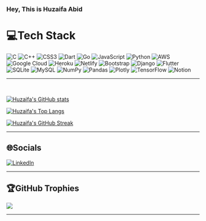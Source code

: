 <h3> Hey, This is Huzaifa Abid </h3>

# 💻Tech Stack
![C](https://img.shields.io/badge/c-%2300599C.svg?style=for-the-badge&logo=c&logoColor=white) ![C++](https://img.shields.io/badge/c++-%2300599C.svg?style=for-the-badge&logo=c%2B%2B&logoColor=white) ![CSS3](https://img.shields.io/badge/css3-%231572B6.svg?style=for-the-badge&logo=css3&logoColor=white) ![Dart](https://img.shields.io/badge/dart-%230175C2.svg?style=for-the-badge&logo=dart&logoColor=white) ![Go](https://img.shields.io/badge/go-%2300ADD8.svg?style=for-the-badge&logo=go&logoColor=white) ![JavaScript](https://img.shields.io/badge/javascript-%23323330.svg?style=for-the-badge&logo=javascript&logoColor=%23F7DF1E) ![Python](https://img.shields.io/badge/python-3670A0?style=for-the-badge&logo=python&logoColor=ffdd54) ![AWS](https://img.shields.io/badge/AWS-%23FF9900.svg?style=for-the-badge&logo=amazon-aws&logoColor=white) ![Google Cloud](https://img.shields.io/badge/Google%20Cloud-%234285F4.svg?style=for-the-badge&logo=google-cloud&logoColor=white) ![Heroku](https://img.shields.io/badge/heroku-%23430098.svg?style=for-the-badge&logo=heroku&logoColor=white) ![Netlify](https://img.shields.io/badge/netlify-%23000000.svg?style=for-the-badge&logo=netlify&logoColor=#00C7B7) ![Bootstrap](https://img.shields.io/badge/bootstrap-%23563D7C.svg?style=for-the-badge&logo=bootstrap&logoColor=white) ![Django](https://img.shields.io/badge/django-%23092E20.svg?style=for-the-badge&logo=django&logoColor=white) ![Flutter](https://img.shields.io/badge/Flutter-%2302569B.svg?style=for-the-badge&logo=Flutter&logoColor=white) ![SQLite](https://img.shields.io/badge/sqlite-%2307405e.svg?style=for-the-badge&logo=sqlite&logoColor=white) ![MySQL](https://img.shields.io/badge/mysql-%2300f.svg?style=for-the-badge&logo=mysql&logoColor=white) ![NumPy](https://img.shields.io/badge/numpy-%23013243.svg?style=for-the-badge&logo=numpy&logoColor=white) ![Pandas](https://img.shields.io/badge/pandas-%23150458.svg?style=for-the-badge&logo=pandas&logoColor=white) ![Plotly](https://img.shields.io/badge/Plotly-%233F4F75.svg?style=for-the-badge&logo=plotly&logoColor=white) ![TensorFlow](https://img.shields.io/badge/TensorFlow-%23FF6F00.svg?style=for-the-badge&logo=TensorFlow&logoColor=white) ![Notion](https://img.shields.io/badge/Notion-%23000000.svg?style=for-the-badge&logo=notion&logoColor=white)


<!-- 
<a href="https://sourcerer.io/huzaifaa926"><img src="https://img.shields.io/badge/Python-351%20commits-orange.svg" alt=""></a>
<a href="https://sourcerer.io/huzaifaa926"><img src="https://img.shields.io/badge/JavaScript-145%20commits-orange.svg" alt=""></a>
<a href="https://sourcerer.io/huzaifaa926"><img src="https://img.shields.io/badge/TypeScript-55%20commits-orange.svg" alt=""></a>
<a href="https://sourcerer.io/huzaifaa926"><img src="https://img.shields.io/badge/C-34%20commits-orange.svg" alt=""></a>
<a href="https://sourcerer.io/huzaifaa926"><img src="https://img.shields.io/badge/MATLAB-18%20commits-orange.svg" alt=""></a>
<a href="https://sourcerer.io/huzaifaa926"><img src="https://img.shields.io/badge/Dart-14%20commits-orange.svg" alt=""></a>
<a href="https://sourcerer.io/huzaifaa926"><img src="https://img.shields.io/badge/Go-5%20commits-orange.svg" alt=""></a> -->

---
<br>

[![Huzaifa's GitHub stats](https://github-readme-stats.vercel.app/api?username=huzaifaa926&show_icons=true&theme=dark)](https://github.com/huzaifaa926)

[![Huzaifa's Top Langs](https://github-readme-stats.vercel.app/api/top-langs/?username=huzaifaa926&layout=compact&theme=dark)](https://github.com/huzaifaa926)



[![Huzaifa's GitHub Streak](https://github-readme-streak-stats.herokuapp.com?user=huzaifaa926&theme=dark&date_format=M%20j%5B%2C%20Y%5D)](https://github.com/huzaifaa926)

---

## 🌐Socials
 [![LinkedIn](https://img.shields.io/badge/LinkedIn-%230077B5.svg?logo=linkedin&logoColor=white)](https://linkedin.com/in/huzaifaa926)

---

## 🏆GitHub Trophies
![](https://github-profile-trophy.vercel.app/?username=huzaifaa926&theme=dark&no-frame=false&no-bg=false&margin-w=4)

---


<!-- - 🔭 I’m currently working on **some**

- 🌱 I’m currently learning **some**

- 👯 I’m looking to collaborate on **some**

- 🤝 I’m looking for help with **some**

- 👨‍💻 All of my projects are available at [some](some)

- 📝 I regularly write articles on [some](some)

- 💬 Ask me about **some**

- 📫 How to reach me **some**

- 📄 Know about my experiences [some](some)

- ⚡ Fun fact **some** -->
<!-- 
<h3 align="left">Connect with me:</h3>
<p align="left">
<a href="https://codepen.io/huzaifaa926" target="blank"><img align="center" src="https://raw.githubusercontent.com/rahuldkjain/github-profile-readme-generator/master/src/images/icons/Social/codepen.svg" alt="huzaifaa926" height="30" width="40" /></a>
<a href="https://dev.to/huzaifaa926" target="blank"><img align="center" src="https://raw.githubusercontent.com/rahuldkjain/github-profile-readme-generator/master/src/images/icons/Social/devto.svg" alt="huzaifaa926" height="30" width="40" /></a>
<a href="https://linkedin.com/in/huzaifaa926" target="blank"><img align="center" src="https://raw.githubusercontent.com/rahuldkjain/github-profile-readme-generator/master/src/images/icons/Social/linked-in-alt.svg" alt="huzaifaa926" height="30" width="40" /></a>
<a href="https://stackoverflow.com/users/huzaifaa926" target="blank"><img align="center" src="https://raw.githubusercontent.com/rahuldkjain/github-profile-readme-generator/master/src/images/icons/Social/stack-overflow.svg" alt="huzaifaa926" height="30" width="40" /></a>
<a href="https://codesandbox.com/huzaifaa926" target="blank"><img align="center" src="https://raw.githubusercontent.com/rahuldkjain/github-profile-readme-generator/master/src/images/icons/Social/codesandbox.svg" alt="huzaifaa926" height="30" width="40" /></a>
<a href="https://kaggle.com/huzaifaa926" target="blank"><img align="center" src="https://raw.githubusercontent.com/rahuldkjain/github-profile-readme-generator/master/src/images/icons/Social/kaggle.svg" alt="huzaifaa926" height="30" width="40" /></a>
<a href="https://dribbble.com/huzaifaa926" target="blank"><img align="center" src="https://raw.githubusercontent.com/rahuldkjain/github-profile-readme-generator/master/src/images/icons/Social/dribbble.svg" alt="huzaifaa926" height="30" width="40" /></a>
<a href="https://www.behance.net/huzaifaa926" target="blank"><img align="center" src="https://raw.githubusercontent.com/rahuldkjain/github-profile-readme-generator/master/src/images/icons/Social/behance.svg" alt="huzaifaa926" height="30" width="40" /></a>
<a href="https://hashnode.com/huzaifaa926" target="blank"><img align="center" src="https://raw.githubusercontent.com/rahuldkjain/github-profile-readme-generator/master/src/images/icons/Social/hashnode.svg" alt="huzaifaa926" height="30" width="40" /></a>
<a href="https://medium.com/@huzaifaa926" target="blank"><img align="center" src="https://raw.githubusercontent.com/rahuldkjain/github-profile-readme-generator/master/src/images/icons/Social/medium.svg" alt="@huzaifaa926" height="30" width="40" /></a>
<a href="https://www.youtube.com/c/huzaifaa926" target="blank"><img align="center" src="https://raw.githubusercontent.com/rahuldkjain/github-profile-readme-generator/master/src/images/icons/Social/youtube.svg" alt="huzaifaa926" height="30" width="40" /></a>
<a href="https://www.codechef.com/users/huzaifaa926" target="blank"><img align="center" src="https://cdn.jsdelivr.net/npm/simple-icons@3.1.0/icons/codechef.svg" alt="huzaifaa926" height="30" width="40" /></a>
<a href="https://www.hackerrank.com/huzaifaa926" target="blank"><img align="center" src="https://raw.githubusercontent.com/rahuldkjain/github-profile-readme-generator/master/src/images/icons/Social/hackerrank.svg" alt="huzaifaa926" height="30" width="40" /></a>
<a href="https://codeforces.com/profile/huzaifaa926" target="blank"><img align="center" src="https://raw.githubusercontent.com/rahuldkjain/github-profile-readme-generator/master/src/images/icons/Social/codeforces.svg" alt="huzaifaa926" height="30" width="40" /></a>
<a href="https://www.leetcode.com/huzaifaa926" target="blank"><img align="center" src="https://raw.githubusercontent.com/rahuldkjain/github-profile-readme-generator/master/src/images/icons/Social/leet-code.svg" alt="huzaifaa926" height="30" width="40" /></a>
<a href="https://www.hackerearth.com/huzaifaa926" target="blank"><img align="center" src="https://raw.githubusercontent.com/rahuldkjain/github-profile-readme-generator/master/src/images/icons/Social/hackerearth.svg" alt="huzaifaa926" height="30" width="40" /></a>
<a href="https://auth.geeksforgeeks.org/user/huzaifaa926" target="blank"><img align="center" src="https://raw.githubusercontent.com/rahuldkjain/github-profile-readme-generator/master/src/images/icons/Social/geeks-for-geeks.svg" alt="huzaifaa926" height="30" width="40" /></a>
<a href="https://www.topcoder.com/members/huzaifaa926" target="blank"><img align="center" src="https://raw.githubusercontent.com/rahuldkjain/github-profile-readme-generator/master/src/images/icons/Social/topcoder.svg" alt="huzaifaa926" height="30" width="40" /></a>
</p> -->
